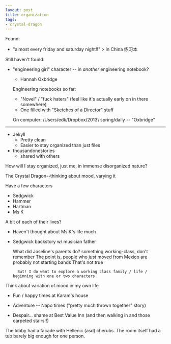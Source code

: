 ```yaml
---
layout: post
title: organization
tags:
- crystal-dragon
---
```


Found:

* "almost every friday and saturday night!!" > in China 练习本

Still haven't found:

* "engineering girl" character -- in *another* engineering notebook?
    * Hannah Oxbridge

    Engineering notebooks so far:

    * "Novel" / "fuck haters" (feel like it's actually early on in there somewhere)
    * One filled with "Sketches of a Director" stuff
    
    On computer: /Users/edk/Dropbox/2013\ spring/daily  -- "Oxbridge"

---

* Jekyll
    * Pretty clean
    * Easier to stay organized than just files
* thousandonestories
    * shared with others


How will I stay organized, just me, in immense disorganized nature?

The Crystal Dragon--thinking about mood, varying it

Have a few characters

* Sedgwick
* Hammer
* Hartman
* Ms K

A bit of each of their lives? 

* Haven't thought about Ms K's life much 
* Sedgwick backstory w/ musician father

    What did Joseline's parents do? something working-class, don't remember
    The point is, people who *just* moved from Mexico are probably not starting bands
        That's not true 

        But! I do want to explore a working class family / life / beginning with one or two characters

Think about variation of mood in my own life

* Fun / happy times at Karam's house

* Adventure -- Napo times ("pretty much thrown together" story)

* Despair... shame at Best Value Inn (and then walking in and those carpeted stairs!!)

The lobby had a facade with Hellenic (asd) cherubs.
The room itself had a tub barely big enough for one person.

